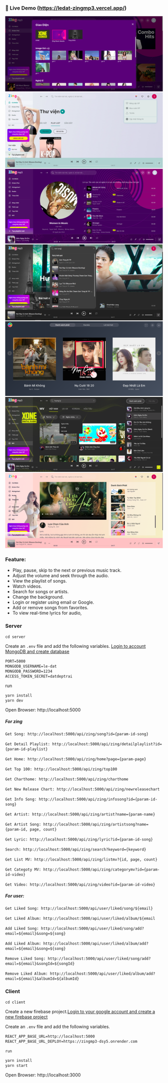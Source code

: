 ### 🚀 Live Demo (https://ledat-zingmp3.vercel.app/)

![ZingMp3 screenshot](https://raw.githubusercontent.com/le-dat/zingmp3/master/static/screenshot1.png)
![ZingMp3 screenshot](https://raw.githubusercontent.com/le-dat/zingmp3/master/static/screenshot2.png)
![ZingMp3 screenshot](https://raw.githubusercontent.com/le-dat/zingmp3/master/static/screenshot3.png)
![ZingMp3 screenshot](https://raw.githubusercontent.com/le-dat/zingmp3/master/static/screenshot4.png)
![ZingMp3 screenshot](https://raw.githubusercontent.com/le-dat/zingmp3/master/static/screenshot5.png)
![ZingMp3 screenshot](https://raw.githubusercontent.com/le-dat/zingmp3/master/static/screenshot6.png)
![ZingMp3 screenshot](https://raw.githubusercontent.com/le-dat/zingmp3/master/static/screenshot7.png)

### Feature:

- Play, pause, skip to the next or previous music track.
- Adjust the volume and seek through the audio.
- View the playlist of songs.
- Watch videos.
- Search for songs or artists.
- Change the background.
- Login or register using email or Google.
- Add or remove songs from favorites.
- To view real-time lyrics for audio,

### Server

```
cd server
```

Create an `.env` file and add the following variables.
[Login to account MongoDB and create database](https://www.mongodb.com/)

```
PORT=5000
MONGODB_USERNAME=le-dat
MONGODB_PASSWORD=1234
ACCESS_TOKEN_SECRET=datdeptrai
```

run

```
yarn install
yarn dev
```

Open Browser: http://localhost:5000

##### For zing

```
Get Song: http://localhost:5000/api/zing/song?id={param-id-song}

Get Detail Playlist: http://localhost:5000/api/zing/detailplaylist?id={param-id-playlist}

Get Home: http://localhost:5000/api/zing/home?page={param-page}

Get Top 100: http://localhost:5000/api/zing/top100

Get Charthome: http://localhost:5000/api/zing/charthome

Get New Release Chart: http://localhost:5000/api/zing/newreleasechart

Get Info Song: http://localhost:5000/api/zing/infosong?id={param-id-song}

Get Artist: http://localhost:5000/api/zing/artist?name={param-name}

Get Artist Song: http://localhost:5000/api/zing/artistsong?name={param-id, page, count}

Get Lyric: http://localhost:5000/api/zing/lyric?id={param-id-song}

Search: http://localhost:5000/api/zing/search?keyword={keyword}

Get List MV: http://localhost:5000/api/zing/listmv?{id, page, count}

Get Categoty MV: http://localhost:5000/api/zing/categorymv?id={param-id-video}

Get Video: http://localhost:5000/api/zing/video?id={param-id-video}
```

##### For user:

```
Get Liked Song: http://localhost:5000/api/user/liked/song/${email}

Get Liked Album: http://localhost:5000/api/user/liked/album/${email

Add Liked Song: http://localhost:5000/api/user/liked/song/add?email=${email}&song=${song}

Add Liked Album: http://localhost:5000/api/user/liked/album/add?email=${email}&song=${song}

Remove Liked Song: http://localhost:5000/api/user/liked/song/add?email=${email}&songId=${songId}

Remove Liked Album: http://localhost:5000/api/user/liked/album/add?email=${email}&albumId=${albumId}
```

### Client

```
cd client
```

Create a new firebase project.[Login to your google account and create a new firebase project](https://console.firebase.google.com/u/0/)

Create an `.env` file and add the following variables.

```
REACT_APP_BASE_URL=http://localhost:5000
REACT_APP_BASE_URL_DEPLOY=https://zingmp3-dsy5.onrender.com
```

`run`

```
yarn install
yarn start
```

Open Browser: http://localhost:3000
